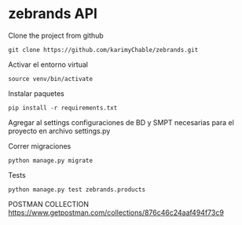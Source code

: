 # zebrands API

Clone the project from github

`git clone https://github.com/karimyChable/zebrands.git
`

Activar el entorno virtual

`source venv/bin/activate
`

Instalar paquetes

`pip install -r requirements.txt`

Agregar al settings configuraciones de BD y SMPT necesarias para el proyecto en archivo settings.py

Correr migraciones 

`python manage.py migrate
`

Tests 

`python manage.py test zebrands.products`


POSTMAN COLLECTION
https://www.getpostman.com/collections/876c46c24aaf494f73c9

